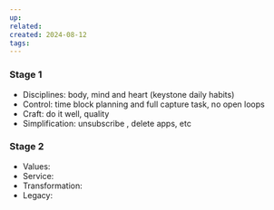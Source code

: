 ```yaml
---
up: 
related: 
created: 2024-08-12
tags: 
---
```


### Stage 1
 - Disciplines: body, mind and heart (keystone daily habits)
 - Control: time block planning and full capture task, no open loops
 - Craft: do it well, quality
 - Simplification:  unsubscribe , delete apps, etc
### Stage 2
 - Values: 
 - Service:
 - Transformation:
 - Legacy: 
